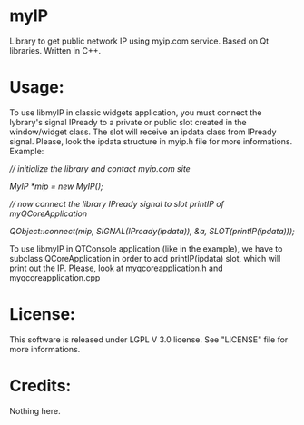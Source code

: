 # myIP
Library to get public network IP using myip.com service. Based on Qt libraries. Written in C++.

# Usage:
To use libmyIP in classic widgets application, you must connect the lybrary's signal IPready to a private or public slot created in the window/widget class.
The slot will receive an ipdata class from IPready signal. Please, look the ipdata structure in myip.h file for more informations.
Example:

<em>// initialize the library and contact myip.com site</em>

<em>MyIP *mip = new MyIP();</em>

<em>// now connect the library IPready signal to slot printIP of myQCoreApplication</em>

<em>QObject::connect(mip, SIGNAL(IPready(ipdata)), &a, SLOT(printIP(ipdata)));</em>

To use libmyIP in QTConsole application (like in the example), we have to subclass QCoreApplication in order to add printIP(ipdata) slot, which will print out the IP.
Please, look at myqcoreapplication.h and myqcoreapplication.cpp

# License:
This software is released under LGPL V 3.0 license. See "LICENSE" file for more informations.

# Credits:
Nothing here.

